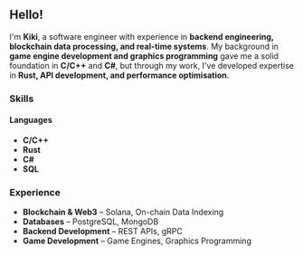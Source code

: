 ## Hello!   

I'm **Kiki**, a software engineer with experience in **backend engineering, blockchain data processing, and real-time systems**. My background in **game engine development and graphics programming** gave me a solid foundation in **C/C++** and **C#**, but through my work, I've developed expertise in **Rust, API development, and performance optimisation**.  

### Skills  
#### **Languages**  
- **C/C++**  
- **Rust**
- **C#**  
- **SQL**

### Experience
- **Blockchain & Web3** – Solana, On-chain Data Indexing  
- **Databases** – PostgreSQL, MongoDB
- **Backend Development** – REST APIs, gRPC
- **Game Development** – Game Engines, Graphics Programming  
